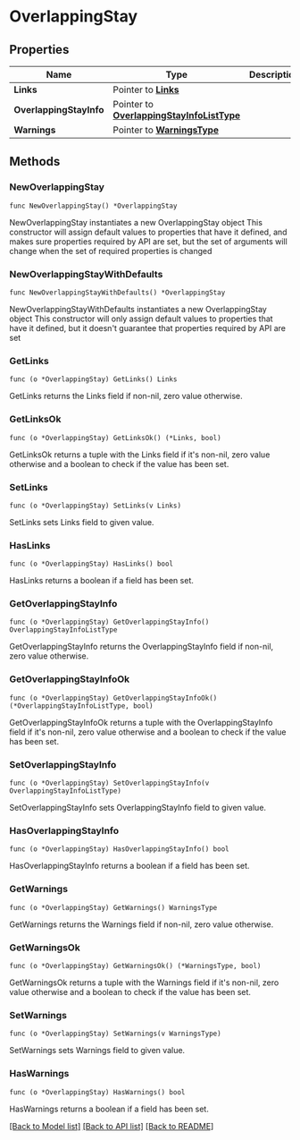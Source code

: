 # OverlappingStay

## Properties

Name | Type | Description | Notes
------------ | ------------- | ------------- | -------------
**Links** | Pointer to [**Links**](Links.md) |  | [optional] 
**OverlappingStayInfo** | Pointer to [**OverlappingStayInfoListType**](OverlappingStayInfoListType.md) |  | [optional] 
**Warnings** | Pointer to [**WarningsType**](WarningsType.md) |  | [optional] 

## Methods

### NewOverlappingStay

`func NewOverlappingStay() *OverlappingStay`

NewOverlappingStay instantiates a new OverlappingStay object
This constructor will assign default values to properties that have it defined,
and makes sure properties required by API are set, but the set of arguments
will change when the set of required properties is changed

### NewOverlappingStayWithDefaults

`func NewOverlappingStayWithDefaults() *OverlappingStay`

NewOverlappingStayWithDefaults instantiates a new OverlappingStay object
This constructor will only assign default values to properties that have it defined,
but it doesn't guarantee that properties required by API are set

### GetLinks

`func (o *OverlappingStay) GetLinks() Links`

GetLinks returns the Links field if non-nil, zero value otherwise.

### GetLinksOk

`func (o *OverlappingStay) GetLinksOk() (*Links, bool)`

GetLinksOk returns a tuple with the Links field if it's non-nil, zero value otherwise
and a boolean to check if the value has been set.

### SetLinks

`func (o *OverlappingStay) SetLinks(v Links)`

SetLinks sets Links field to given value.

### HasLinks

`func (o *OverlappingStay) HasLinks() bool`

HasLinks returns a boolean if a field has been set.

### GetOverlappingStayInfo

`func (o *OverlappingStay) GetOverlappingStayInfo() OverlappingStayInfoListType`

GetOverlappingStayInfo returns the OverlappingStayInfo field if non-nil, zero value otherwise.

### GetOverlappingStayInfoOk

`func (o *OverlappingStay) GetOverlappingStayInfoOk() (*OverlappingStayInfoListType, bool)`

GetOverlappingStayInfoOk returns a tuple with the OverlappingStayInfo field if it's non-nil, zero value otherwise
and a boolean to check if the value has been set.

### SetOverlappingStayInfo

`func (o *OverlappingStay) SetOverlappingStayInfo(v OverlappingStayInfoListType)`

SetOverlappingStayInfo sets OverlappingStayInfo field to given value.

### HasOverlappingStayInfo

`func (o *OverlappingStay) HasOverlappingStayInfo() bool`

HasOverlappingStayInfo returns a boolean if a field has been set.

### GetWarnings

`func (o *OverlappingStay) GetWarnings() WarningsType`

GetWarnings returns the Warnings field if non-nil, zero value otherwise.

### GetWarningsOk

`func (o *OverlappingStay) GetWarningsOk() (*WarningsType, bool)`

GetWarningsOk returns a tuple with the Warnings field if it's non-nil, zero value otherwise
and a boolean to check if the value has been set.

### SetWarnings

`func (o *OverlappingStay) SetWarnings(v WarningsType)`

SetWarnings sets Warnings field to given value.

### HasWarnings

`func (o *OverlappingStay) HasWarnings() bool`

HasWarnings returns a boolean if a field has been set.


[[Back to Model list]](../README.md#documentation-for-models) [[Back to API list]](../README.md#documentation-for-api-endpoints) [[Back to README]](../README.md)


